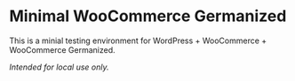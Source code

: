 # Minimal WooCommerce Germanized

This is a minial testing environment for WordPress + WooCommerce + WooCommerce Germanized.

_Intended for local use only._
